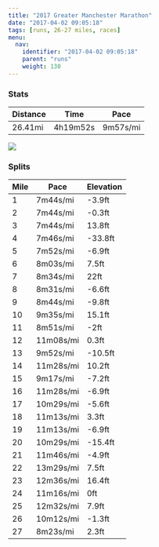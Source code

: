 ```yaml
---
title: "2017 Greater Manchester Marathon"
date: "2017-04-02 09:05:18"
tags: [runs, 26-27 miles, races]
menu:
  nav:
    identifier: "2017-04-02 09:05:18"
    parent: "runs"
    weight: 130
---
```


### Stats

| Distance | Time | Pace |
|----------|------|------|
|26.41mi|4h19m52s|9m57s/mi|

<img src='https://maps.googleapis.com/maps/api/staticmap?maptype=roadmap&path=enc:g_ieIr}|L_Ooy@{EmOoJ{OmC_M~Tn@lH{D|c@fPzMiE|Fbq@{LzDeCwGeZlIJtL~C|L{IhITjGxIjZxNp^fGnL~k@nh@bs@`z@x_@~TxOzDjg@`k@lEgNwCqEjAwEjJbB`@aCgHis@fIcn@tWrPyK~h@~\}FLpiAfA`K|jB{}A|AfNhMzg@|@fLp`@xq@{@n`@zDjw@xAjIpBtBbFoBfJxAhCrAL`HaCbIkN_LiInDaB}h@iF`BmNsBa@mWpBsD~JuEpCsJ`A_V}_@yt@cA{LmMyf@qAqNyiBx~AuNph@_Q}P}B|CkT~ElCv^oDdN_J`PdDzOn@jAzQaFfGsPhOzVbIh@lMxq@ut@vHc^oB}@lhAkMr[oGrg@cFpRrGv_@O`Egf@vXeNk\pCki@qBwy@sPod@qEe`@Se[xCeGTiEiFcd@Cik@jDqc@b@kc@fCe^kHegA`AyNid@cf@ia@mkA&key=AIzaSyAfqMeaZ1CCJFGP5cWud__oZnT_Pybg-1M&size=800x800&markers=color:yellow|label:S|53.46308,-2.2833&markers=color:green|label:F|53.45766,-2.288260000000001'>

### Splits

| Mile | Pace | Elevation |
|------|------|-----------|
|1|7m44s/mi|-3.9ft|
|2|7m44s/mi|-0.3ft|
|3|7m44s/mi|13.8ft|
|4|7m46s/mi|-33.8ft|
|5|7m52s/mi|-6.9ft|
|6|8m03s/mi|7.5ft|
|7|8m34s/mi|22ft|
|8|8m31s/mi|-6.6ft|
|9|8m44s/mi|-9.8ft|
|10|9m35s/mi|15.1ft|
|11|8m51s/mi|-2ft|
|12|11m08s/mi|0.3ft|
|13|9m52s/mi|-10.5ft|
|14|11m28s/mi|10.2ft|
|15|9m17s/mi|-7.2ft|
|16|11m28s/mi|-6.9ft|
|17|10m29s/mi|-5.6ft|
|18|11m13s/mi|3.3ft|
|19|11m13s/mi|-6.9ft|
|20|10m29s/mi|-15.4ft|
|21|11m46s/mi|-4.9ft|
|22|13m29s/mi|7.5ft|
|23|12m36s/mi|16.4ft|
|24|11m16s/mi|0ft|
|25|12m32s/mi|7.9ft|
|26|10m12s/mi|-1.3ft|
|27|8m23s/mi|2.3ft|
